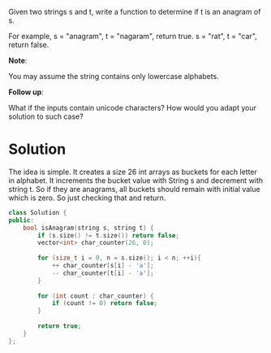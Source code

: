 Given two strings s and t, write a function to determine if t is an anagram of s.

For example,
s = "anagram", t = "nagaram", return true.
s = "rat", t = "car", return false.

__Note__:

You may assume the string contains only lowercase alphabets.

__Follow up__:

What if the inputs contain unicode characters? How would you adapt your solution to such case?

# Solution
  
The idea is simple. It creates a size 26 int arrays as buckets for each letter in alphabet. It increments the bucket value with String s and decrement with string t. So if they are anagrams, all buckets should remain with initial value which is zero. So just checking that and return.  
  
```cpp
class Solution {
public:
    bool isAnagram(string s, string t) {
        if (s.size() != t.size()) return false;
        vector<int> char_counter(26, 0);
        
        for (size_t i = 0, n = s.size(); i < n; ++i){
            ++ char_counter[s[i] - 'a'];
            -- char_counter[t[i] - 'a'];
        }
        
        for (int count : char_counter) {
            if (count != 0) return false;
        }
        
        return true;
    }
};
```
